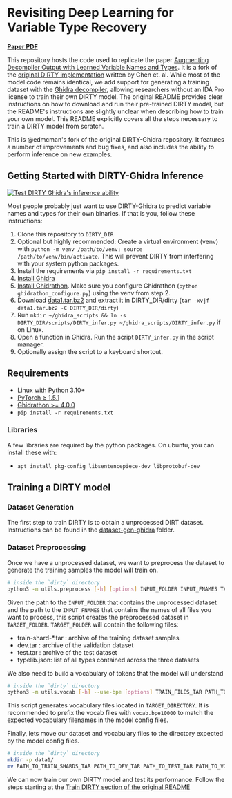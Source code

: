 # Revisiting Deep Learning for Variable Type Recovery

[**Paper PDF**](https://arxiv.org/pdf/2304.03854.pdf)

This repository hosts the code used to replicate the paper [Augmenting Decompiler Output with Learned Variable Names and Types](https://cmustrudel.github.io/papers/ChenDIRTY2022.pdf).
It is a fork of the [original DIRTY implementation](https://github.com/CMUSTRUDEL/DIRTY) written by Chen et. al.
While most of the model code remains identical, we add support for generating a training dataset with the [Ghidra decompiler](https://github.com/NationalSecurityAgency/ghidra), allowing researchers without an IDA Pro license to train their own DIRTY model.
The original README provides clear instructions on how to download and run their pre-trained DIRTY model, but the README's instructions are slightly unclear when describing how to train your own model.
This README explicitly covers all the steps necessary to train a DIRTY model from scratch.

This is @edmcman's fork of the original DIRTY-Ghidra repository.  It features a number of improvements and bug fixes, and also includes the ability to perform inference on new examples.

## Getting Started with DIRTY-Ghidra Inference

[![Test DIRTY Ghidra's inference ability](https://github.com/edmcman/DIRTY-Ghidra/actions/workflows/test.yml/badge.svg)](https://github.com/edmcman/DIRTY-Ghidra/actions/workflows/test.yml)

Most people probably just want to use DIRTY-Ghidra to predict variable names and
types for their own binaries.  If that is you, follow these instructions:

1. Clone this repository to `DIRTY_DIR`
2. Optional but highly recommended: Create a virtual environment (venv) with `python -m venv /path/to/venv; source /path/to/venv/bin/activate`. This will prevent DIRTY from interfering with your system python packages.
3. Install the requirements via `pip install -r requirements.txt`
4. [Install Ghidra](https://ghidra-sre.org/InstallationGuide.html)
5. [Install Ghidrathon](https://github.com/mandiant/Ghidrathon/?tab=readme-ov-file#installing-ghidrathon).  Make sure you configure Ghidrathon (`python
   ghidrathon_configure.py`) using the venv from step 2.
6. Download [data1.tar.bz2](https://cmu.box.com/s/nx9fyn8jx0i9p4bftw8f2giqlufnoyj5) and extract it in DIRTY_DIR/dirty (`tar -xvjf data1.tar.bz2 -C DIRTY_DIR/dirty`)
7. Run `mkdir ~/ghidra_scripts && ln -s DIRTY_DIR/scripts/DIRTY_infer.py ~/ghidra_scripts/DIRTY_infer.py` if on Linux.
8. Open a function in Ghidra.  Run the script `DIRTY_infer.py` in the script manager.
9. Optionally assign the script to a keyboard shortcut.

## Requirements

- Linux with Python 3.10+
- [PyTorch ≥ 1.5.1](https://pytorch.org/)
- [Ghidrathon >= 4.0.0](https://github.com/mandiant/Ghidrathon)
- `pip install -r requirements.txt`

### Libraries

A few libraries are required by the python packages.  On ubuntu, you can install
these with:
- `apt install pkg-config libsentencepiece-dev libprotobuf-dev`

## Training a DIRTY model

### Dataset Generation
The first step to train DIRTY is to obtain a unprocessed DIRT dataset. Instructions can be found in the [dataset-gen-ghidra](dataset-gen-ghidra) folder.

### Dataset Preprocessing

Once we have a unprocessed dataset, we want to preprocess the dataset to generate the training samples the model will train on.

```bash
# inside the `dirty` directory
python3 -m utils.preprocess [-h] [options] INPUT_FOLDER INPUT_FNAMES TARGET_FOLDER
```

Given the path to the `INPUT_FOLDER` that contains the unprocessed dataset and the path to the `INPUT_FNAMES` that contains the names of all files you want to process, this script creates the preprocessed dataset in `TARGET_FOLDER`.
`TARGET_FOLDER` will contain the following files:
- train-shard-\*.tar : archive of the training dataset samples
- dev.tar : archive of the validation dataset
- test.tar : archive of the test dataset 
- typelib.json: list of all types contained across the three datasets

We also need to build a vocabulary of tokens that the model will understand

```bash
# inside the `dirty` directory
python3 -m utils.vocab [-h] --use-bpe [options] TRAIN_FILES_TAR PATH_TO_TYPELIB_JSON TARGET_DIRECTORY/vocab.bpe10000
```

This script generates vocabulary files located in `TARGET_DIRECTORY`. It is recommended to prefix the vocab files with `vocab.bpe10000` to match the expected vocabulary filenames in the model config files.

Finally, lets move our dataset and vocabulary files to the directory expected by the model config files.

```bash
# inside the `dirty` directory
mkdir -p data1/
mv PATH_TO_TRAIN_SHARDS_TAR PATH_TO_DEV_TAR PATH_TO_TEST_TAR PATH_TO_VOCAB_BPE10000 data1/
```

We can now train our own DIRTY model and test its performance. Follow the steps starting at the [Train DIRTY section of the original README](https://github.com/CMUSTRUDEL/DIRTY/blob/main/README.md#train-dirty)
